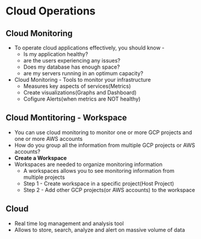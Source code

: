 # Cloud Operations

## Cloud Monitoring
* To operate cloud applications effectively, you should know - 
  * Is my application healthy?
  * are the users experiencing any issues?
  * Does my database has enough space?
  * are my servers running in an optimum capacity?
* Cloud Monitoring - Tools to monitor your infrastructure
  * Measures key aspects of services(Metrics)
  * Create visualizations(Graphs and Dashboard)
  * Cofigure Alerts(when metrics are NOT healthy)

## Cloud Montitoring - Workspace
* You can use cloud monitoring to monitor one or more GCP projects and one or more AWS accounts
* How do you group all the information from multiple GCP projects or AWS accounts?
* **Create a Workspace**
* Workspaces are needed to organize monitoring information
  * A workspaces allows you to see monitoring information from multiple projects
  * Step 1 - Create workspace in a specific project(Host Project)
  * Step 2 - Add other GCP projects(or AWS accounts) to the workspace

## Cloud 
* Real time log management and analysis tool
* Allows to store, search, analyze and alert on massive volume of data
